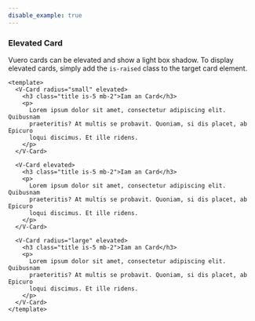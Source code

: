 ```yaml
---
disable_example: true
---
```


### Elevated Card

Vuero cards can be elevated and show a light box shadow.
To display elevated cards, simply add the `is-raised`
class to the target card element.

<!--code-->

```vue
<template>
  <V-Card radius="small" elevated>
    <h3 class="title is-5 mb-2">Iam an Card</h3>
    <p>
      Lorem ipsum dolor sit amet, consectetur adipiscing elit. Quibusnam
      praeteritis? At multis se probavit. Quoniam, si dis placet, ab Epicuro
      loqui discimus. Et ille ridens.
    </p>
  </V-Card>

  <V-Card elevated>
    <h3 class="title is-5 mb-2">Iam an Card</h3>
    <p>
      Lorem ipsum dolor sit amet, consectetur adipiscing elit. Quibusnam
      praeteritis? At multis se probavit. Quoniam, si dis placet, ab Epicuro
      loqui discimus. Et ille ridens.
    </p>
  </V-Card>

  <V-Card radius="large" elevated>
    <h3 class="title is-5 mb-2">Iam an Card</h3>
    <p>
      Lorem ipsum dolor sit amet, consectetur adipiscing elit. Quibusnam
      praeteritis? At multis se probavit. Quoniam, si dis placet, ab Epicuro
      loqui discimus. Et ille ridens.
    </p>
  </V-Card>
</template>
```

<!--/code-->
